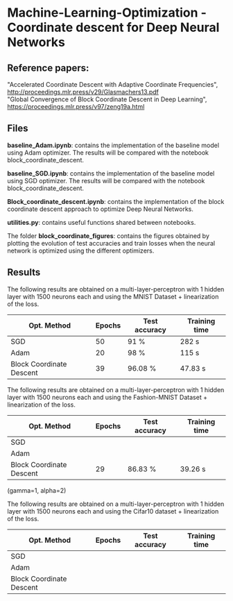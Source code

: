 # Machine-Learning-Optimization - Coordinate descent for Deep Neural Networks

## Reference papers:

"Accelerated Coordinate Descent with Adaptive Coordinate Frequencies", http://proceedings.mlr.press/v29/Glasmachers13.pdf <br />
"Global Convergence of Block Coordinate Descent in Deep Learning", https://proceedings.mlr.press/v97/zeng19a.html <br />


<!--- ## CoordinateDescent.ipynb
For the time being this file only contains the following:

1.
```python
class MultiLayerPerceptron(torch.nn.Module):
def __init__(self):

def forward(self,x):
```
This class is a definition of 3 layer perceptron with Relu activation functions and an output layer of size 10 (1 output node corresponds to 1 of the 10 digits of the mnist dataset). The class contains two functions the ***init*** function which initializes the class object and the ***forward*** function which takes an ***input x*** and produces an ***output*** by passing the input through the perceptron.

2. 
```python
def accuracy(predicted, reference):
```
The definition of the accuracy metric usable with ***Pytorch tensors*** with the following parameters:<br>
***predicted*** the predicted labels from the model<br>
***reference*** the true value of samples.

3.
```python
def train_model(model,dataset_train,dataset_test,optimizer,criterion,epochs):
```
The function used for training the model and its parameters are the following:<br>
***model*** the model we wish to train (must be implemented in pytorch)<br>
***dataset_train*** the training dataset (use pytorch dataset loader to create this see mnist example in notebook)<br>
***dataset_test*** the testing dataset (use pytorch dataset loader to create this see mnist example in notebook)<br>
***optimizer*** the optimizer (must be compatible with pytorch optim library)<br>
***criterion*** the loss metric that the optimizer uses<br>
***epochs*** the number of epochs that the optimizer should iterate over the dataset
)
--->

## Files

**baseline_Adam.ipynb**: contains the implementation of the baseline model using Adam optimizer. The results will be compared with the notebook block_coordinate_descent.

**baseline_SGD.ipynb**: contains the implementation of the baseline model using SGD optimizer. The results will be compared with the notebook block_coordinate_descent.

**Block_coordinate_descent.ipynb**: contains the implementation of the block coordinate descent approach to optimize Deep Neural Networks.

**utilities.py**: contains useful functions shared between notebooks.

The folder **block_coordinate_figures**: contains the figures obtained by plotting the evolution of test accuracies and train losses when the neural network is optimized using the different optimizers.


## Results

The following results are obtained on a multi-layer-perceptron with 1 hidden layer with 1500 neurons each and using the MNIST Dataset + linearization of the loss. 

|  Opt. Method | Epochs | Test accuracy | Training time |
| ----- | ----- | ----- | ----- |
| SGD   |   50    | 91 % | 282 s |
| Adam  |   20    | 98 % | 115 s |
| Block Coordinate Descent | 39 | 96.08 % | 47.83 s |

The following results are obtained on a multi-layer-perceptron with 1 hidden layer with 1500 neurons each and using the Fashion-MNIST Dataset + linearization of the loss. 

|  Opt. Method | Epochs | Test accuracy | Training time |
| ----- | ----- | ----- | ----- |
| SGD   |      |     |     |
| Adam  |      |     |     |
| Block Coordinate Descent | 29 | 86.83 % | 39.26 s |

(gamma=1, alpha=2)

The following results are obtained on a multi-layer-perceptron with 1 hidden layer with 1500 neurons each and using the Cifar10 dataset + linearization of the loss. 

|  Opt. Method | Epochs | Test accuracy | Training time |
| ----- | ----- | ----- | ----- |
| SGD   |      |     |     |
| Adam  |      |     |     |
| Block Coordinate Descent |  |  |  |
